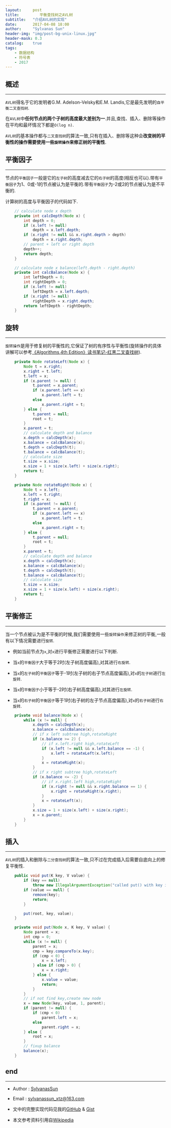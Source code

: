 ```yaml
---
layout:     post
title:         平衡查找树之AVL树
subtitle:   "介绍AVL树的实现"
date:       2017-04-08 18:00
author:     "Sylvanas Sun"
header-img: "img/post-bg-unix-linux.jpg"
header-mask: 0.3
catalog:    true
tags:
    - 数据结构
    - 符号表
    - 2017
---
```



## 概述


----------


`AVL树`得名于它的发明者G.M. Adelson-Velsky和E.M. Landis,它是最先发明的`自平衡二叉查找树`.

在`AVL树`中**任何节点的两个子树的高度最大差别为一**.并且,查找、插入、删除等操作在平均和最坏情况下都是`O(log n)`.

`AVL树`的基本操作都与`二叉查找树`的算法一致,只有在插入、删除等这种会**改变树的平衡性的操作需要使用一些`旋转操作`来修正树的平衡性**.

## 平衡因子


----------


节点的`平衡因子`一般是它的`左子树`的高度减去它的`右子树`的高度(相反也可以).带有`平衡因子`为1、0或-1的节点被认为是平衡的.带有`平衡因子`为-2或2的节点被认为是不平衡的.

计算树的高度与平衡因子的代码如下.

```java
    // calculate node x depth
    private int calcDepth(Node x) {
        int depth = 0;
        if (x.left != null)
            depth = x.left.depth;
        if (x.right != null && x.right.depth > depth)
            depth = x.right.depth;
        // parent + left or right depth
        depth++;
        return depth;
    }

    // calculate node x balance(left.depth - right.depth)
    private int calcBalance(Node x) {
        int leftDepth = 0;
        int rightDepth = 0;
        if (x.left != null)
            leftDepth = x.left.depth;
        if (x.right != null)
            rightDepth = x.right.depth;
        return leftDepth - rightDepth;
    }
```

## 旋转


----------


`旋转操作`是用于修复树的平衡性的,它保证了树的有序性与平衡性(旋转操作的具体讲解可以参考[《Algorithms,4th Edition》读书笔记-红黑二叉查找树][1]).

```java
    private Node rotateLeft(Node x) {
        Node t = x.right;
        x.right = t.left;
        t.left = x;
        if (x.parent != null) {
            t.parent = x.parent;
            if (x.parent.left == x)
                x.parent.left = t;
            else
                x.parent.right = t;
        } else {
            t.parent = null;
            root = t;
        }
        x.parent = t;
        // calculate depth and balance
        x.depth = calcDepth(x);
        x.balance = calcBalance(x);
        t.depth = calcDepth(t);
        t.balance = calcBalance(t);
        // calculate size
        t.size = x.size;
        x.size = 1 + size(x.left) + size(x.right);
        return t;
    }

    private Node rotateRight(Node x) {
        Node t = x.left;
        x.left = t.right;
        t.right = x;
        if (x.parent != null) {
            t.parent = x.parent;
            if (x.parent.left == x)
                x.parent.left = t;
            else
                x.parent.right = t;
        } else {
            t.parent = null;
            root = t;
        }
        x.parent = t;
        // calculate depth and balance
        x.depth = calcDepth(x);
        x.balance = calcBalance(x);
        t.depth = calcDepth(t);
        t.balance = calcBalance(t);
        // calculate size
        t.size = x.size;
        x.size = 1 + size(x.left) + size(x.right);
        return t;
    }
```

## 平衡修正


----------


当一个节点被认为是不平衡的时候,我们需要使用一些`旋转操作`来修正树的平衡,一般有以下情况需要进行`旋转`.

 - 例如当前节点为`x`,对`x`进行平衡修正需要进行以下判断.


 - 当`x`的`平衡因子`大于等于2时(左子树高度偏高),对其进行`右旋转`.


 - 当`x`的`左子树`的`平衡因子`等于-1时(左子树的右子节点高度偏高),对`x`的`左子树`进行`左旋转`.


 - 当`x`的`平衡因子`小于等于-2时(右子树高度偏高),对其进行`左旋转`.


 - 当`x`的`右子树`的`平衡因子`等于1时(右子树的左子节点高度偏高),对`x`的`右子树`进行`右旋转`.

```java
    private void balance(Node x) {
        while (x != null) {
            x.depth = calcDepth(x);
            x.balance = calcBalance(x);
            // if x left subtree high,rotateRight
            if (x.balance >= 2) {
                // if x.left.right high,rotateLeft
                if (x.left != null && x.left.balance == -1) {
                    x.left = rotateLeft(x.left);
                }
                x = rotateRight(x);
            }
            // if x right subtree high,rotateLeft
            if (x.balance <= -2) {
                // if x.right.left high,rotateRight
                if (x.right != null && x.right.balance == 1) {
                    x.right = rotateRight(x.right);
                }
                x = rotateLeft(x);
            }
            x.size = 1 + size(x.left) + size(x.right);
            x = x.parent;
        }
    }
```

## 插入


----------


`AVL树`的插入和删除与`二分查找树`的算法一致,只不过在完成插入后需要自底向上的修复平衡性.

```java
    public void put(K key, V value) {
        if (key == null)
            throw new IllegalArgumentException("called put() with key is null.");
        if (value == null) {
            remove(key);
            return;
        }

        put(root, key, value);
    }

    private void put(Node x, K key, V value) {
        Node parent = x;
        int cmp = 0;
        while (x != null) {
            parent = x;
            cmp = key.compareTo(x.key);
            if (cmp < 0) {
                x = x.left;
            } else if (cmp > 0) {
                x = x.right;
            } else {
                x.value = value;
                return;
            }
        }
        // if not find key,create new node
        x = new Node(key, value, 1, parent);
        if (parent != null) {
            if (cmp < 0)
                parent.left = x;
            else
                parent.right = x;
        } else {
            root = x;
        }
        // fixup balance
        balance(x);
    }
```

## end


----------


 - Author : [SylvanasSun][2]


 - Email : sylvanassun_xtz@163.com


 - 文中的完整实现代码见我的[GitHub][3] & [Gist][4]


 - 本文参考资料引用自[Wikipedia][5]

[1]: http://sylvanassun.github.io/2017/03/30/red_black_binary_search_tree/
[2]: https://github.com/SylvanasSun
[3]: https://github.com/SylvanasSun/algs4-study
[4]: https://gist.github.com/SylvanasSun/780045c5b8705ef225eb83c58a013949
[5]: https://en.wikipedia.org/wiki/AVL_tree
